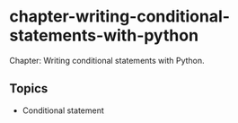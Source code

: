 # chapter-writing-conditional-statements-with-python
Chapter: Writing conditional statements with Python.

## Topics

- Conditional statement

